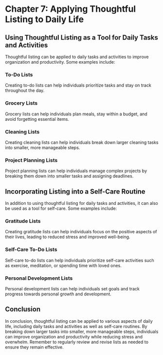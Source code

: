 Chapter 7: Applying Thoughtful Listing to Daily Life
====================================================

Using Thoughtful Listing as a Tool for Daily Tasks and Activities
-----------------------------------------------------------------

Thoughtful listing can be applied to daily tasks and activities to improve organization and productivity. Some examples include:

### To-Do Lists

Creating to-do lists can help individuals prioritize tasks and stay on track throughout the day.

### Grocery Lists

Grocery lists can help individuals plan meals, stay within a budget, and avoid forgetting essential items.

### Cleaning Lists

Creating cleaning lists can help individuals break down larger cleaning tasks into smaller, more manageable steps.

### Project Planning Lists

Project planning lists can help individuals manage complex projects by breaking them down into smaller tasks and assigning deadlines.

Incorporating Listing into a Self-Care Routine
----------------------------------------------

In addition to using thoughtful listing for daily tasks and activities, it can also be used as a tool for self-care. Some examples include:

### Gratitude Lists

Creating gratitude lists can help individuals focus on the positive aspects of their lives, leading to reduced stress and improved well-being.

### Self-Care To-Do Lists

Self-care to-do lists can help individuals prioritize self-care activities such as exercise, meditation, or spending time with loved ones.

### Personal Development Lists

Personal development lists can help individuals set goals and track progress towards personal growth and development.

Conclusion
----------

In conclusion, thoughtful listing can be applied to various aspects of daily life, including daily tasks and activities as well as self-care routines. By breaking down larger tasks into smaller, more manageable steps, individuals can improve organization and productivity while reducing stress and overwhelm. Remember to regularly review and revise lists as needed to ensure they remain effective.

